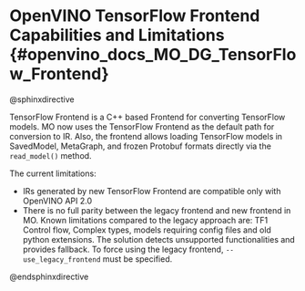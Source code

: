 # OpenVINO TensorFlow Frontend Capabilities and Limitations {#openvino_docs_MO_DG_TensorFlow_Frontend}

@sphinxdirective

TensorFlow Frontend is a C++ based Frontend for converting TensorFlow models. MO now uses the TensorFlow Frontend as the default path for conversion to IR.
Also, the frontend allows loading TensorFlow models in SavedModel, MetaGraph, and frozen Protobuf formats directly via the ``read_model()`` method.

The current limitations:

* IRs generated by new TensorFlow Frontend are compatible only with OpenVINO API 2.0
* There is no full parity between the legacy frontend and new frontend in MO. Known limitations compared to the legacy approach are:
TF1 Control flow, Complex types, models requiring config files and old python extensions. The solution detects unsupported functionalities and provides fallback.
To force using the legacy frontend, ``--use_legacy_frontend`` must be specified.

@endsphinxdirective
